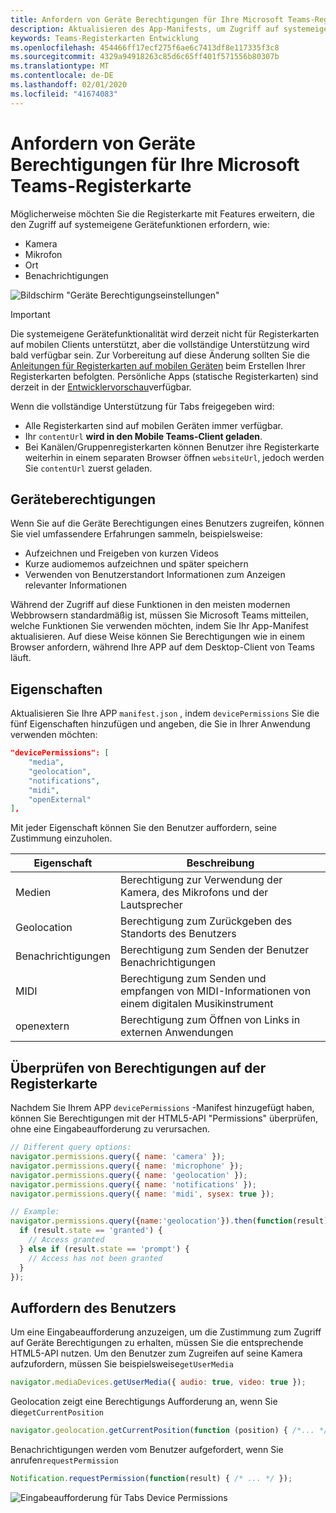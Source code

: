 ```yaml
---
title: Anfordern von Geräte Berechtigungen für Ihre Microsoft Teams-Registerkarte
description: Aktualisieren des App-Manifests, um Zugriff auf systemeigene Features anzufordern, in denen normalerweise Benutzer Zustimmung erforderlich ist
keywords: Teams-Registerkarten Entwicklung
ms.openlocfilehash: 454466ff17ecf275f6ae6c7413df8e117335f3c8
ms.sourcegitcommit: 4329a94918263c85d6c65ff401f571556b80307b
ms.translationtype: MT
ms.contentlocale: de-DE
ms.lasthandoff: 02/01/2020
ms.locfileid: "41674083"
---
```

# <a name="request-device-permissions-for-your-microsoft-teams-tab"></a>Anfordern von Geräte Berechtigungen für Ihre Microsoft Teams-Registerkarte

Möglicherweise möchten Sie die Registerkarte mit Features erweitern, die den Zugriff auf systemeigene Gerätefunktionen erfordern, wie:

* Kamera
* Mikrofon
* Ort
* Benachrichtigungen

![Bildschirm "Geräte Berechtigungseinstellungen"](~/assets/images/tabs/device-permissions.png)

> [!IMPORTANT]
> Die systemeigene Gerätefunktionalität wird derzeit nicht für Registerkarten auf mobilen Clients unterstützt, aber die vollständige Unterstützung wird bald verfügbar sein. Zur Vorbereitung auf diese Änderung sollten Sie die [Anleitungen für Registerkarten auf mobilen Geräten](~/tabs/design/tabs-mobile.md) beim Erstellen Ihrer Registerkarten befolgten. Persönliche Apps (statische Registerkarten) sind derzeit in der [Entwicklervorschau](~/resources/dev-preview/developer-preview-intro.md)verfügbar.
>
> Wenn die vollständige Unterstützung für Tabs freigegeben wird:
>
> * Alle Registerkarten sind auf mobilen Geräten immer verfügbar.
> * Ihr `contentUrl` **wird in den Mobile Teams-Client geladen**.
> * Bei Kanälen/Gruppenregisterkarten können Benutzer ihre Registerkarte weiterhin in einem separaten Browser öffnen `websiteUrl`, jedoch werden Sie `contentUrl` zuerst geladen.  

## <a name="device-permissions"></a>Geräteberechtigungen

Wenn Sie auf die Geräte Berechtigungen eines Benutzers zugreifen, können Sie viel umfassendere Erfahrungen sammeln, beispielsweise:

* Aufzeichnen und Freigeben von kurzen Videos
* Kurze audiomemos aufzeichnen und später speichern
* Verwenden von Benutzerstandort Informationen zum Anzeigen relevanter Informationen

Während der Zugriff auf diese Funktionen in den meisten modernen Webbrowsern standardmäßig ist, müssen Sie Microsoft Teams mitteilen, welche Funktionen Sie verwenden möchten, indem Sie Ihr App-Manifest aktualisieren. Auf diese Weise können Sie Berechtigungen wie in einem Browser anfordern, während Ihre APP auf dem Desktop-Client von Teams läuft.

## <a name="properties"></a>Eigenschaften

Aktualisieren Sie Ihre APP `manifest.json` , indem `devicePermissions` Sie die fünf Eigenschaften hinzufügen und angeben, die Sie in Ihrer Anwendung verwenden möchten:

``` json
"devicePermissions": [
    "media",
    "geolocation",
    "notifications",
    "midi",
    "openExternal"
],
```

Mit jeder Eigenschaft können Sie den Benutzer auffordern, seine Zustimmung einzuholen.

| Eigenschaft      | Beschreibung   |
| --- | --- |
| Medien         | Berechtigung zur Verwendung der Kamera, des Mikrofons und der Lautsprecher |
| Geolocation   | Berechtigung zum Zurückgeben des Standorts des Benutzers      |
| Benachrichtigungen | Berechtigung zum Senden der Benutzer Benachrichtigungen      |
| MIDI          | Berechtigung zum Senden und empfangen von MIDI-Informationen von einem digitalen Musikinstrument   |
| openextern  | Berechtigung zum Öffnen von Links in externen Anwendungen  |

## <a name="checking-permissions-from-your-tab"></a>Überprüfen von Berechtigungen auf der Registerkarte

Nachdem Sie Ihrem APP `devicePermissions` -Manifest hinzugefügt haben, können Sie Berechtigungen mit der HTML5-API "Permissions" überprüfen, ohne eine Eingabeaufforderung zu verursachen.

``` Javascript
// Different query options:
navigator.permissions.query({ name: 'camera' });
navigator.permissions.query({ name: 'microphone' });
navigator.permissions.query({ name: 'geolocation' });
navigator.permissions.query({ name: 'notifications' });
navigator.permissions.query({ name: 'midi', sysex: true });

// Example:
navigator.permissions.query({name:'geolocation'}).then(function(result) {
  if (result.state == 'granted') {
    // Access granted
  } else if (result.state == 'prompt') {
    // Access has not been granted
  }
});
```

## <a name="prompting-the-user"></a>Auffordern des Benutzers

Um eine Eingabeaufforderung anzuzeigen, um die Zustimmung zum Zugriff auf Geräte Berechtigungen zu erhalten, müssen Sie die entsprechende HTML5-API nutzen. Um den Benutzer zum Zugreifen auf seine Kamera aufzufordern, müssen Sie beispielsweise`getUserMedia`

```Javascript
navigator.mediaDevices.getUserMedia({ audio: true, video: true });
```

Geolocation zeigt eine Berechtigungs Aufforderung an, wenn Sie die`getCurrentPosition`

```Javascript
navigator.geolocation.getCurrentPosition(function (position) { /*... */ });
```

Benachrichtigungen werden vom Benutzer aufgefordert, wenn Sie anrufen`requestPermission`

```Javascript
Notification.requestPermission(function(result) { /* ... */ });
```

![Eingabeaufforderung für Tabs Device Permissions](~/assets/images/tabs/device-permissions-prompt.png)